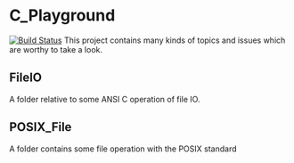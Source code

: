 # C_Playground

[![Build Status](https://travis-ci.org/MeowDada/C_Playground.svg?branch=master)](https://travis-ci.org/MeowDada/C_Playground)
This project contains many kinds of topics and issues which are worthy to take a look.

## FileIO
A folder relative to some ANSI C operation of file IO.

## POSIX_File
A folder contains some file operation with the POSIX standard
